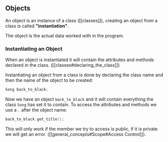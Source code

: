 ## Objects

An object is an instance of a class ([[classes]]), creating an object from a class is called **"instantiation"**.

The object is the actual data worked with in the program.

### Instantiating an Object

When an object is instantiated it will contain the attributes and methods declared in the class. ([[classes#declaring_the_class]])

Instantiating an object from a class is done by declaring the class name and then the name of the object to be created:
```cpp
Song back_to_black;
```

Now we have an object `back_to_black` and it will contain everything the class `Song` has set it to contain. To access the attributes and methods we use a `.` after the object name:

```cpp
back_to_black.get_title();
```
 
 This will only work if the member we try to access is public, if it is private we will get an error. ([[general_concepts#Scope#Access Control]]).
 
 